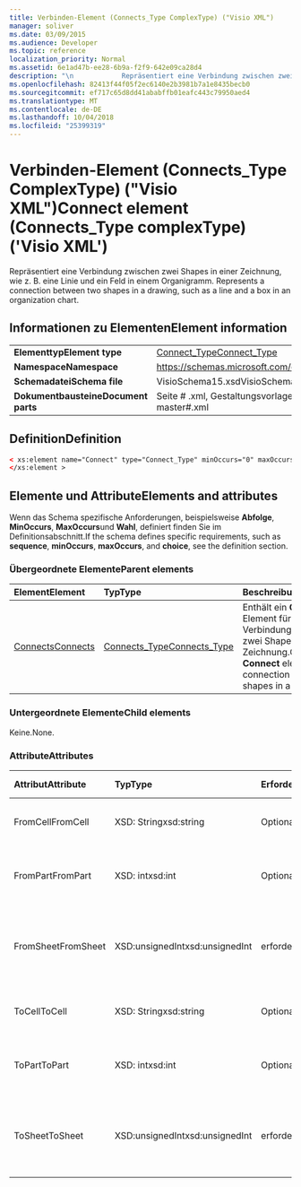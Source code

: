 ```yaml
---
title: Verbinden-Element (Connects_Type ComplexType) ("Visio XML")
manager: soliver
ms.date: 03/09/2015
ms.audience: Developer
ms.topic: reference
localization_priority: Normal
ms.assetid: 6e1ad47b-ee28-6b9a-f2f9-642e09ca28d4
description: "\n			Repräsentiert eine Verbindung zwischen zwei Shapes in einer Zeichnung, wie z. B. eine Linie und ein Feld in einem Organigramm.\n"
ms.openlocfilehash: 82413f44f05f2ec6140e2b3981b7a1e8435becb0
ms.sourcegitcommit: ef717c65d8dd41ababffb01eafc443c79950aed4
ms.translationtype: MT
ms.contentlocale: de-DE
ms.lasthandoff: 10/04/2018
ms.locfileid: "25399319"
---
```

# <a name="connect-element-connectstype-complextype-visio-xml"></a><span data-ttu-id="e70e5-103">Verbinden-Element (Connects_Type ComplexType) ("Visio XML")</span><span class="sxs-lookup"><span data-stu-id="e70e5-103">Connect element (Connects_Type complexType) ('Visio XML')</span></span>

<span data-ttu-id="e70e5-104">
			Repräsentiert eine Verbindung zwischen zwei Shapes in einer Zeichnung, wie z. B. eine Linie und ein Feld in einem Organigramm.
</span><span class="sxs-lookup"><span data-stu-id="e70e5-104">Represents a connection between two shapes in a drawing, such as a line and a box in an organization chart.</span></span>
  
## <a name="element-information"></a><span data-ttu-id="e70e5-105">Informationen zu Elementen</span><span class="sxs-lookup"><span data-stu-id="e70e5-105">Element information</span></span>

|||
|:-----|:-----|
|<span data-ttu-id="e70e5-106">**Elementtyp**</span><span class="sxs-lookup"><span data-stu-id="e70e5-106">**Element type**</span></span> <br/> |[<span data-ttu-id="e70e5-107">Connect_Type</span><span class="sxs-lookup"><span data-stu-id="e70e5-107">Connect_Type</span></span>](connect_type-complextypevisio-xml.md) <br/> |
|<span data-ttu-id="e70e5-108">**Namespace**</span><span class="sxs-lookup"><span data-stu-id="e70e5-108">**Namespace**</span></span> <br/> |https://schemas.microsoft.com/office/visio/2012/main  <br/> |
|<span data-ttu-id="e70e5-109">**Schemadatei**</span><span class="sxs-lookup"><span data-stu-id="e70e5-109">**Schema file**</span></span> <br/> |<span data-ttu-id="e70e5-110">VisioSchema15.xsd</span><span class="sxs-lookup"><span data-stu-id="e70e5-110">VisioSchema15.xsd</span></span>  <br/> |
|<span data-ttu-id="e70e5-111">**Dokumentbausteine**</span><span class="sxs-lookup"><span data-stu-id="e70e5-111">**Document parts**</span></span> <br/> |<span data-ttu-id="e70e5-112">Seite # .xml, Gestaltungsvorlagen # .xml</span><span class="sxs-lookup"><span data-stu-id="e70e5-112">page#.xml, master#.xml</span></span>  <br/> |
   
## <a name="definition"></a><span data-ttu-id="e70e5-113">Definition</span><span class="sxs-lookup"><span data-stu-id="e70e5-113">Definition</span></span>

```XML
< xs:element name="Connect" type="Connect_Type" minOccurs="0" maxOccurs="unbounded" >
</xs:element >
```

## <a name="elements-and-attributes"></a><span data-ttu-id="e70e5-114">Elemente und Attribute</span><span class="sxs-lookup"><span data-stu-id="e70e5-114">Elements and attributes</span></span>

<span data-ttu-id="e70e5-115">Wenn das Schema spezifische Anforderungen, beispielsweise **Abfolge**, **MinOccurs**, **MaxOccurs**und **Wahl**, definiert finden Sie im Definitionsabschnitt.</span><span class="sxs-lookup"><span data-stu-id="e70e5-115">If the schema defines specific requirements, such as **sequence**, **minOccurs**, **maxOccurs**, and **choice**, see the definition section.</span></span> 
  
### <a name="parent-elements"></a><span data-ttu-id="e70e5-116">Übergeordnete Elemente</span><span class="sxs-lookup"><span data-stu-id="e70e5-116">Parent elements</span></span>

|<span data-ttu-id="e70e5-117">**Element**</span><span class="sxs-lookup"><span data-stu-id="e70e5-117">**Element**</span></span>|<span data-ttu-id="e70e5-118">**Typ**</span><span class="sxs-lookup"><span data-stu-id="e70e5-118">**Type**</span></span>|<span data-ttu-id="e70e5-119">**Beschreibung**</span><span class="sxs-lookup"><span data-stu-id="e70e5-119">**Description**</span></span>|
|:-----|:-----|:-----|
|[<span data-ttu-id="e70e5-120">Connects</span><span class="sxs-lookup"><span data-stu-id="e70e5-120">Connects</span></span>](connects-element-pagecontents_type-complextypevisio-xml.md) <br/> |[<span data-ttu-id="e70e5-121">Connects_Type</span><span class="sxs-lookup"><span data-stu-id="e70e5-121">Connects_Type</span></span>](connects_type-complextypevisio-xml.md) <br/> |<span data-ttu-id="e70e5-122">Enthält ein **Connect** -Element für jede Verbindung zwischen zwei Shapes in einer Zeichnung.</span><span class="sxs-lookup"><span data-stu-id="e70e5-122">Contains a **Connect** element for each connection between two shapes in a drawing.</span></span>  <br/> |
   
### <a name="child-elements"></a><span data-ttu-id="e70e5-123">Untergeordnete Elemente</span><span class="sxs-lookup"><span data-stu-id="e70e5-123">Child elements</span></span>

<span data-ttu-id="e70e5-124">Keine.</span><span class="sxs-lookup"><span data-stu-id="e70e5-124">None.</span></span>
  
### <a name="attributes"></a><span data-ttu-id="e70e5-125">Attribute</span><span class="sxs-lookup"><span data-stu-id="e70e5-125">Attributes</span></span>

|<span data-ttu-id="e70e5-126">**Attribut**</span><span class="sxs-lookup"><span data-stu-id="e70e5-126">**Attribute**</span></span>|<span data-ttu-id="e70e5-127">**Typ**</span><span class="sxs-lookup"><span data-stu-id="e70e5-127">**Type**</span></span>|<span data-ttu-id="e70e5-128">**Erforderlich**</span><span class="sxs-lookup"><span data-stu-id="e70e5-128">**Required**</span></span>|<span data-ttu-id="e70e5-129">**Beschreibung**</span><span class="sxs-lookup"><span data-stu-id="e70e5-129">**Description**</span></span>|<span data-ttu-id="e70e5-130">**Mögliche Werte**</span><span class="sxs-lookup"><span data-stu-id="e70e5-130">**Possible values**</span></span>|
|:-----|:-----|:-----|:-----|:-----|
|<span data-ttu-id="e70e5-131">FromCell</span><span class="sxs-lookup"><span data-stu-id="e70e5-131">FromCell</span></span>  <br/> |<span data-ttu-id="e70e5-132">XSD: String</span><span class="sxs-lookup"><span data-stu-id="e70e5-132">xsd:string</span></span>  <br/> |<span data-ttu-id="e70e5-133">Optional</span><span class="sxs-lookup"><span data-stu-id="e70e5-133">optional</span></span>  <br/> |<span data-ttu-id="e70e5-134">Die Zelle, von der eine Verbindung stammt.</span><span class="sxs-lookup"><span data-stu-id="e70e5-134">The cell from which a connection originates.</span></span>  <br/> |<span data-ttu-id="e70e5-135">Werte des Typs xsd: String.</span><span class="sxs-lookup"><span data-stu-id="e70e5-135">Values of the xsd:string type.</span></span>  <br/> |
|<span data-ttu-id="e70e5-136">FromPart</span><span class="sxs-lookup"><span data-stu-id="e70e5-136">FromPart</span></span>  <br/> |<span data-ttu-id="e70e5-137">XSD: int</span><span class="sxs-lookup"><span data-stu-id="e70e5-137">xsd:int</span></span>  <br/> |<span data-ttu-id="e70e5-138">Optional</span><span class="sxs-lookup"><span data-stu-id="e70e5-138">optional</span></span>  <br/> |<span data-ttu-id="e70e5-139">Der Teil eines Shapes, von dem eine Verbindung stammt.</span><span class="sxs-lookup"><span data-stu-id="e70e5-139">The part of a shape from which a connection originates.</span></span>  <br/> |<span data-ttu-id="e70e5-140">Werte des Typs xsd: int.</span><span class="sxs-lookup"><span data-stu-id="e70e5-140">Values of the xsd:int type.</span></span>  <br/> |
|<span data-ttu-id="e70e5-141">FromSheet</span><span class="sxs-lookup"><span data-stu-id="e70e5-141">FromSheet</span></span>  <br/> |<span data-ttu-id="e70e5-142">XSD:unsignedInt</span><span class="sxs-lookup"><span data-stu-id="e70e5-142">xsd:unsignedInt</span></span>  <br/> |<span data-ttu-id="e70e5-143">erforderlich</span><span class="sxs-lookup"><span data-stu-id="e70e5-143">required</span></span>  <br/> |<span data-ttu-id="e70e5-144">Die ID des Shapes, aus denen eine Verbindung oder Verbindungen stammen.</span><span class="sxs-lookup"><span data-stu-id="e70e5-144">The ID of the shape from which a connection or connections originate.</span></span>  <br/> |<span data-ttu-id="e70e5-145">Werte des Typs Xsd:unsignedInt.</span><span class="sxs-lookup"><span data-stu-id="e70e5-145">Values of the xsd:unsignedInt type.</span></span>  <br/> |
|<span data-ttu-id="e70e5-146">ToCell</span><span class="sxs-lookup"><span data-stu-id="e70e5-146">ToCell</span></span>  <br/> |<span data-ttu-id="e70e5-147">XSD: String</span><span class="sxs-lookup"><span data-stu-id="e70e5-147">xsd:string</span></span>  <br/> |<span data-ttu-id="e70e5-148">Optional</span><span class="sxs-lookup"><span data-stu-id="e70e5-148">optional</span></span>  <br/> |<span data-ttu-id="e70e5-149">Die Zelle mit der eine Verbindung hergestellt wird.</span><span class="sxs-lookup"><span data-stu-id="e70e5-149">The cell to which a connection is made.</span></span>  <br/> |<span data-ttu-id="e70e5-150">Werte des Typs xsd: String.</span><span class="sxs-lookup"><span data-stu-id="e70e5-150">Values of the xsd:string type.</span></span>  <br/> |
|<span data-ttu-id="e70e5-151">ToPart</span><span class="sxs-lookup"><span data-stu-id="e70e5-151">ToPart</span></span>  <br/> |<span data-ttu-id="e70e5-152">XSD: int</span><span class="sxs-lookup"><span data-stu-id="e70e5-152">xsd:int</span></span>  <br/> |<span data-ttu-id="e70e5-153">Optional</span><span class="sxs-lookup"><span data-stu-id="e70e5-153">optional</span></span>  <br/> |<span data-ttu-id="e70e5-154">Der Teil eines Shapes, mit dem eine Verbindung hergestellt wird.</span><span class="sxs-lookup"><span data-stu-id="e70e5-154">The part of a shape to which a connection is made.</span></span>  <br/> |<span data-ttu-id="e70e5-155">Werte des Typs xsd: int.</span><span class="sxs-lookup"><span data-stu-id="e70e5-155">Values of the xsd:Int type.</span></span>  <br/> |
|<span data-ttu-id="e70e5-156">ToSheet</span><span class="sxs-lookup"><span data-stu-id="e70e5-156">ToSheet</span></span>  <br/> |<span data-ttu-id="e70e5-157">XSD:unsignedInt</span><span class="sxs-lookup"><span data-stu-id="e70e5-157">xsd:unsignedInt</span></span>  <br/> |<span data-ttu-id="e70e5-158">erforderlich</span><span class="sxs-lookup"><span data-stu-id="e70e5-158">required</span></span>  <br/> |<span data-ttu-id="e70e5-159">Die ID des das Shape, mit dem eine oder mehrere Verbindungen hergestellt werden.</span><span class="sxs-lookup"><span data-stu-id="e70e5-159">The ID of the shape to which one or more connections are made.</span></span>  <br/> |<span data-ttu-id="e70e5-160">Werte des Typs Xsd:unsignedInt.</span><span class="sxs-lookup"><span data-stu-id="e70e5-160">Values of the xsd:unsignedInt type.</span></span>  <br/> |
   

